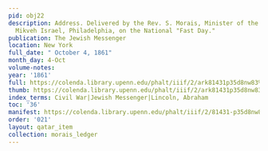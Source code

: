 ```yaml
---
pid: obj22
description: Address. Delivered by the Rev. S. Morais, Minister of the Congregation
  Mikveh Israel, Philadelphia, on the National "Fast Day."
publication: The Jewish Messenger
location: New York
full_date: " October 4, 1861"
month_day: 4-Oct
volume-notes:
year: '1861'
full: https://colenda.library.upenn.edu/phalt/iiif/2/ark81431p35d8nw83%2FSHA256E-s7582173--9e459ed27db40d45882f3bfc4f3d5b3a39aa8c3cf03936ad6118d342d502d097.jpeg/full/3500,/0/default.jpg
thumb: https://colenda.library.upenn.edu/phalt/iiif/2/ark81431p35d8nw83%2FSHA256E-s7582173--9e459ed27db40d45882f3bfc4f3d5b3a39aa8c3cf03936ad6118d342d502d097.jpeg/full/!200,200/0/default.jpg
index_terms: Civil War|Jewish Messenger|Lincoln, Abraham
toc: '36'
manifest: https://colenda.library.upenn.edu/phalt/iiif/2/81431-p35d8nw83/manifest
order: '021'
layout: qatar_item
collection: morais_ledger
---
```

